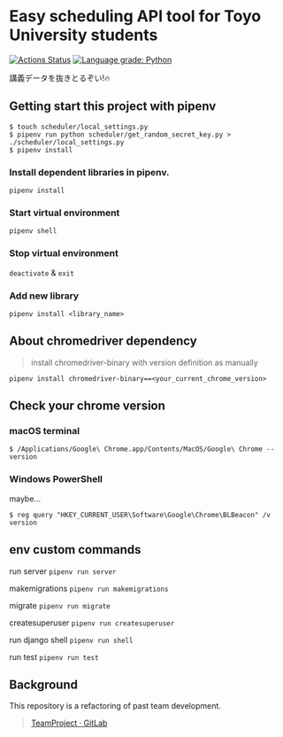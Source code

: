 # Easy scheduling API tool for Toyo University students
[![Actions Status](https://github.com/umncsk/scheduler/workflows/Python%20application/badge.svg)](https://github.com/umncsk/scheduler/actions)
[![Language grade: Python](https://img.shields.io/lgtm/grade/python/g/umncsk/scheduler.svg?logo=lgtm&logoWidth=18)](https://lgtm.com/projects/g/umncsk/scheduler/context:python)

講義データを抜きとるぞい!🔥

## Getting start this project with pipenv
```console
$ touch scheduler/local_settings.py
$ pipenv run python scheduler/get_random_secret_key.py > ./scheduler/local_settings.py
$ pipenv install
```

### Install dependent libraries in pipenv.
`pipenv install`

### Start virtual environment
`pipenv shell`

### Stop virtual environment
`deactivate` & `exit`

### Add new library
`pipenv install <library_name>`

## About chromedriver dependency
> install chromedriver-binary with version definition as manually

`pipenv install chromedriver-binary==<your_current_chrome_version>`

## Check your chrome version
### macOS terminal
```console
$ /Applications/Google\ Chrome.app/Contents/MacOS/Google\ Chrome --version
```

### Windows PowerShell 
maybe...
```console
$ reg query "HKEY_CURRENT_USER\Software\Google\Chrome\BLBeacon" /v version
```

## env custom commands
run server `pipenv run server`

makemigrations `pipenv run makemigrations`

migrate `pipenv run migrate`

createsuperuser `pipenv run createsuperuser`

run django shell `pipenv run shell`

run test `pipenv run test`

## Background
This repository is a refactoring of past team development.
> [TeamProject · GitLab](https://gitlab.com/s1f101701654/TeamProject)
